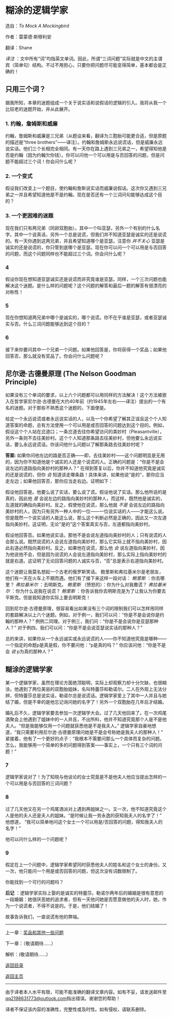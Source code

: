 # 糊涂的逻辑学家
选自：_To Mock A Mockingbird_

作者：雷蒙德·斯穆利安

翻译：Shane

_译注_ ：文中所有“词”均指英文单词。因此，所谓“三词问题”实际就是中文的主谓宾（简单句）结构。不过不用担心，只要你把问题尽可能变得简单，基本都会是正确的！
## 只用三个词？
据我所知，本章的迷题组成一个关于说实话和说假话的逻辑的引入。我将从我一个比较老的迷题开始，并从此展开。

### 1. 约翰，詹姆斯和威廉
约翰，詹姆斯和威廉是三兄弟（从题设来看，翻译为三胞胎可能更合适，但是原题的描述是“three brothers”——译注）。约翰和詹姆斯永远说谎话，但是威廉永远说实话。他们三个长相完全相同。有一天你在路上遇到三兄弟之一，希望得知他是否是约翰（因为约翰欠你钱）。你可以问他一个可以用是与否回答的问题，但是问题不能超过三个词！你会问什么呢？

### 2. 一个变式
假设我们改变上一个题目，使约翰和詹斯说实话而威廉说假话。这次你又遇到三兄弟之一并且希望知道他是不是约翰。现在是否还有一个三词问句能够达成这个目的？

### 3. 一个更困难的迷题
现在我们只有两兄弟（同卵双胞胎）。其中一个叫亚瑟，另外一个有别的什么名字。其中一个说真话，另外一个总是说谎，但我们并不知道亚瑟是诚实的还是说谎的。有一天你遇到这两兄弟，并且希望知道哪个是亚瑟。注意你 _并不关心_ 亚瑟是诚实的还是说谎的，你只管到底哪个是亚瑟。现在你可以问一个可以用是与否回答的问题，而这个问题同样也不能超过三个词。你会问什么呢？

### 4
假设你现在想知道亚瑟诚实还是说谎而非究竟谁是亚瑟。同样，一个三次问题也能解决这个迷题。是什么样的问题呢？这个问题的解答和最后一题的解答有很漂亮的对称性！

### 5
现在你想知道两兄弟中哪个是诚实的，哪个说谎。你不在乎谁是亚瑟，或者亚瑟诚实与否。什么三词问题能够达到这个目的？

### 6
接下来你要问其中一个兄弟一个问题。如果他回答是，你将获得一个奖品；如果他回答否，那么就没有奖品了。你会问什么问题呢？

## 尼尔逊·古德曼原理 (The Nelson Goodman Principle)
如果没有三个单词的要求，以上六个问题都可以用同样的方法解决！这个方法被嵌入在哲学家尼尔逊·古德曼在大约40年前（约1945年左右——译注）提出的一个有名的迷题。对于那些不熟悉这个迷题的，下面便是。

给定一个永远说谎或者永远说实话的人，以及一个你希望了解其正误且这个个人知道答案的命题，总有方法使用一个可以用是或否回答的问题达到这个目的。例如，假设这个个人站在岔道口；一条岔道去往你希望访问的美妙村（Pleasantville），另外一条则不去往美妙村。这个个人知道那条路去往美妙村，但他要么永远说实话，要么永远说谎话。你该问他什么问题以了解那条路去往美妙村呢？

__答案:__ 如果你问他左边的路是否正确——即，去往美妙村——这个问题明显是无用的，因为你不知道他是个诚实的人还是个说谎的人。正确的问题是：“你是不是会说左边的道路指向美妙村的那种人？” 在得到答复以后，你并不知道他究竟是诚实的还是说谎的，但你 _会_ 知道该走哪条路！具体来讲，如果他说“是的”，那你应当走左边；如果他回答否，那你应当走右边。证明如下：

假设他回答是。他要么说了实话，要么说了谎。假设他说了实话。那么他所说的是真的，因此他 _是_ 会说左边的路指向美妙村的那种人，而这样，既然他是诚实的，左道就的确指向美妙村。反之，假使他在说谎，那么他就 _不是_ 会说左边的路指向美妙村的人，因为只有另外一种人中的一位——一位说实话的人——才能这么说。但是既然一个说实话的人能这么说，那么这个判断必然是正确的，因此又一次左道指向美妙村。这证明，无论“是的”这个答案真实与否，左道都指向美妙村。

假设他回答否。如果他说实话，那他不是会说左道指向美妙村的人；只有说谎的人会那么说。既然说谎的人会说左道指向美妙村，那么它实际上就不指向美妙村，因此右道必然指向美妙村。反之，如果他在说谎，那么他 _会_ 说左道指向美妙村，因为他说他不会，但是因为说谎的人会说左道指向美妙村，那么实际上指向美妙村的就是右道。这证明了无论回答问题的人诚实与否，“否”总是表示右道指向美妙村。


这个迷题让我莫名想起一个古老的俄罗斯笑话。
鲍里斯和弗拉基米尔是老朋友，他们有一天在火车上不期而遇。他们有了接下来这样一段对话：
_鲍里斯_ ：你去哪里？
_弗拉基米尔_ ：去明斯克。
_鲍里斯_ （愤怒的）：你为什么对我撒谎？
_弗拉基米尔_ ：你为什么说我在说谎？
_鲍里斯_ ：你告诉我你去明斯克是为了让我认为你要去平斯克。但是我知道你实际上要去明斯克！


回到尼尔逊·古德曼原理，很容易看出如果没有三个词的限制我们可以怎样用同样的套路解决以上六个迷题。例如，对于例一，我们可以问：“你是不是会说你是约翰的那种人？” 例例二同理。对于例三，我们问：“你是不是会说你是亚瑟那种人？” 对于例四，我们可以问：“你是不是会说亚瑟说实话的那种人？”

总的来讲，如果你从一个永远诚实或永远说谎的人——你不知道他究竟是哪种——一个指定的命题p是真是假，你不要问他：“p是真的吗？” 你应该问他：“你是不是会 _说_ p为真的那种人？”


## 糊涂的逻辑学家
某一个逻辑学家，虽然在理论方面绝顶聪明，实际上却观察力却十分欠缺，也很糊涂。他遇到了两位美丽的双胞胎姐妹，名叫特蕾莎和勒诺尔。二人在外观上无法分辨，但特蕾莎总是说实话，勒诺尔总是说谎话。逻辑学家爱上了其中一人并且与她结了婚，但是不幸的是他忘记询问她的名字了！另外一个双胞胎在几年后才结婚。

婚礼后不久，逻辑学家要去参加一次逻辑学大会。过了几天他回来了。在一次鸡尾酒聚会上他遇到了姐妹中的一人并且，不出所料，他并不知道究竟那个人是不是他夫人。“但是我能够仅用一个问题就获悉他是不是我夫人。” 逻辑学家自豪地想道，“我只需要利用尼尔逊·古德曼原理问她是不是会号称她是我夫人的那种人！” 紧接着，他有了一个更好的点子：“我根本不需要问那么一个具体而复杂的问题。怎么，我能够用一个简单的多的问题得到答案——事实上，一个只有三个词的问题！”

### 7
逻辑学家说对了！为了知晓与他谈论的女士究竟是不是他夫人他应当提出怎样的一个可以用是与否回答的三词问题？

### 8
过了几天他又在另一个鸡尾酒派对上遇到两姐妹之一。又一次，他不知道究竟这个人是他的夫人还是夫人的姐妹。“是时候让我一劳永逸的获知我夫人的名字了！” 他想道， “我可以简单地问这个女士一个可以用是/否回答的问题，得知我夫人的名字！”

他可以问什么样的一个问题呢？

### 9
假定在上一个问题中，逻辑学家希望同时获悉他夫人的姓名和这个女士的身份。又一次，他只能问一个用是或否回答的问题，但这次没有词数限制了。

你能找到一个可行的问题吗？

**后记** ：逻辑学家实际上娶的是诚实的特蕾莎。勒诺尔两年后的婚姻是很有意思的一段婚姻：她很厌恶她的追求者，但有一天他问她是否愿意做他的夫人时，她，作为一个说谎者，不得不说是的。于是，他们结婚了！

故事告诉我们，一直说谎有他的弊端。


<hr>

上一章：[奖品和其他一些问题](the-prize-and-other-puzzles)

下一章：（敬请期待……）

解析：(敬请期待……）

[返回目录](index)

[返回主页](https://shane-xue.github.io)

<hr>

由于译者本人水平有限，可能不能准确的翻译文章内容。如有不妥，请发送邮件至[qq2198631773@outlook.com](mailto:qq2198631773@outlook.com)指出错误。谢谢您的帮助！

译者不保证该内容的准确性，完整性或及时性。如有侵权，请联系删除。
